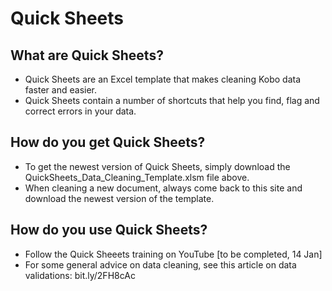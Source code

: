 # Quick Sheets
## What are Quick Sheets?
- Quick Sheets are an Excel template that makes cleaning Kobo data faster and easier.
- Quick Sheets contain a number of shortcuts that help you find, flag and correct errors in your data.
## How do you get Quick Sheets?
- To get the newest version of Quick Sheets, simply download the QuickSheets_Data_Cleaning_Template.xlsm file above.
- When cleaning a new document, always come back to this site and download the newest version of the template.
## How do you use Quick Sheets?
- Follow the Quick Sheeets training on YouTube [to be completed, 14 Jan]
- For some general advice on data cleaning, see this article on data validations: bit.ly/2FH8cAc
